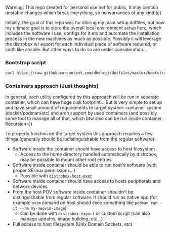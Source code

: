 Warning: This repo created for personal use not for public, it may contain unstable changes which break everything, so no warranties of any kind [(c)](https://opensource.org/license/mit/)

Initially, the goal of this repo was for storing my main setup dotfiles, but now my ultimate goal is to store the overall local environment setup here, which includes the software I use, configs for it etc and automate the installation process in the new machines as much as possible. Possibly it will leverage the distrobox w/ export for each individual piece of software required, or smth like ansible. But other ways to do so are under consideration...

### Bootstrap script
```bash
curl https://raw.githubusercontent.com/dhdhxji/dotfiles/master/bootstrap.sh | bash
```


### Containers approach (Just thoughts)
In general, each utility configured by this approach will be run in separate container, which can have huge disk footprint... But is very simple to set up and have small amount of requirements to target system: container system (docker/podman/etc) and arch support by used containers (and possibly some tool to manage all of that, which btw also can be run inside container. Recursion=))

To properly function on the target system this approach requires a few things (generally should be indistinguishable from the regular software):
* Software inside the container should have access to host filesystem
  * Access to the home directory handled automatically by distrobox, may be possible to mount other root entries
* Software inside container should be able to run host's software (with proper SElinux permissions...)
  * Possible with [`distrobox-host-exec`](https://github.com/89luca89/distrobox/blob/main/docs/usage/distrobox-host-exec.md)
* Software inside container should have access to hosts peripherals and network devices
* From the host POV software inside container shouldn't be distinguishable from regular software. It should run as native app (for example `nvim` comand on host should exec something like `podman run -it --rm my-neovim-image`)
  * Can be done with `distrobox-export` or custom script (can also manage updates, image building, etc...)
* Full access to host filesystem (Unix Domain Sockets, etc)